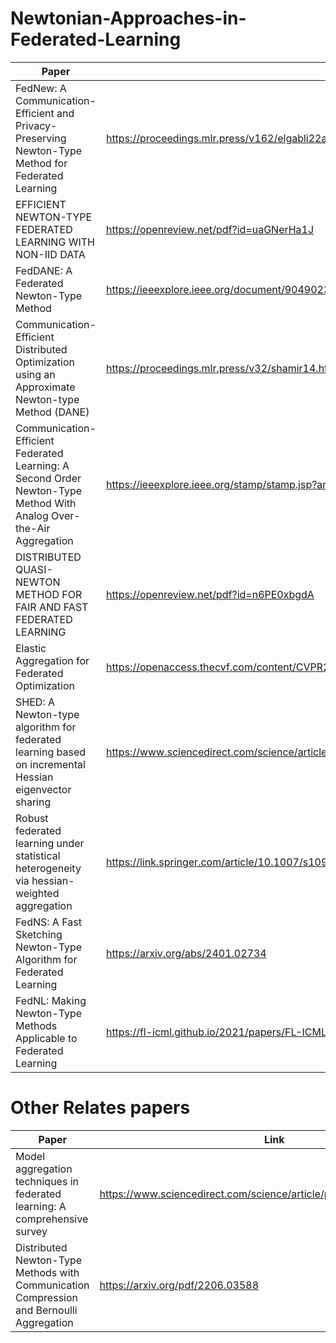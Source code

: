# Newtonian-Approaches-in-Federated-Learning

| Paper | Link |
|---|---|
| FedNew: A Communication-Efficient and Privacy-Preserving Newton-Type Method for Federated Learning | https://proceedings.mlr.press/v162/elgabli22a/elgabli22a.pdf |
| EFFICIENT NEWTON-TYPE FEDERATED LEARNING WITH NON-IID DATA | https://openreview.net/pdf?id=uaGNerHa1J |
| FedDANE: A Federated Newton-Type Method | https://ieeexplore.ieee.org/document/9049023 |
| Communication-Efficient Distributed Optimization using an Approximate Newton-type Method (DANE) | https://proceedings.mlr.press/v32/shamir14.html |
| Communication-Efficient Federated Learning: A Second Order Newton-Type Method With Analog Over-the-Air Aggregation | https://ieeexplore.ieee.org/stamp/stamp.jsp?arnumber=9770933 |
| DISTRIBUTED QUASI-NEWTON METHOD FOR FAIR AND FAST FEDERATED LEARNING | https://openreview.net/pdf?id=n6PE0xbgdA |
| Elastic Aggregation for Federated Optimization | https://openaccess.thecvf.com/content/CVPR2023/papers/Chen_Elastic_Aggregation_for_Federated_Optimization_CVPR_2023_paper.pdf |
| SHED: A Newton-type algorithm for federated learning based on incremental Hessian eigenvector sharing | https://www.sciencedirect.com/science/article/pii/S0005109823006271 |
| Robust federated learning under statistical heterogeneity via hessian-weighted aggregation | https://link.springer.com/article/10.1007/s10994-022-06292-8 |
| FedNS: A Fast Sketching Newton-Type Algorithm for Federated Learning | https://arxiv.org/abs/2401.02734 |
| FedNL: Making Newton-Type Methods Applicable to Federated Learning | https://fl-icml.github.io/2021/papers/FL-ICML21_paper_28.pdf |

# Other Relates papers

| Paper | Link |
|---|---|
| Model aggregation techniques in federated learning: A comprehensive survey | https://www.sciencedirect.com/science/article/pii/S0167739X23003333 |
| Distributed Newton-Type Methods with Communication Compression and Bernoulli Aggregation | https://arxiv.org/pdf/2206.03588 |
 
